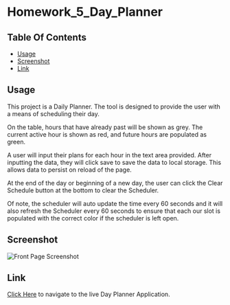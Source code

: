 # Homework_5_Day_Planner

## Table Of Contents
* [Usage](#usage)
* [Screenshot](#screenshot)
* [Link](#link)

## Usage

This project is a Daily Planner. The tool is designed to provide the user with a means of scheduling their day.

On the table, hours that have already past will be shown as grey.  The current active hour is shown as red, and future hours are populated as green.

A user will input their plans for each hour in the text area provided.  After inputting the data, they will click save to save the data to local storage.  This allows data to persist on reload of the page.  

At the end of the day or beginning of a new day, the user can click the Clear Schedule button at the bottom to clear the Scheduler.

Of note, the scheduler will auto update the time every 60 seconds and it will also refresh the Scheduler every 60 seconds to ensure that each our slot is populated with the correct color if the scheduler is left open.

## Screenshot

![Front Page Screenshot](./assets/image/hw5gif.gif)

## Link

[Click Here](https://jrod3323.github.io/Homework_5_Day_Planner/) to navigate to the live Day Planner Application.
